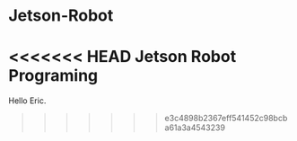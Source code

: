 # Jetson-Robot
<<<<<<< HEAD
Jetson Robot Programing
=======

Hello Eric.
>>>>>>> e3c4898b2367eff541452c98bcba61a3a4543239
